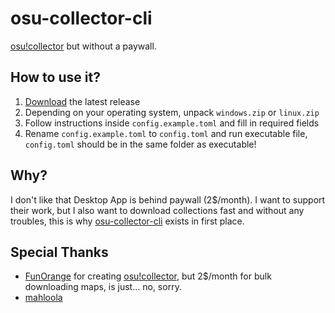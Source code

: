 # osu-collector-cli

[osu!collector](https://osucollector.com) but without a paywall.

## How to use it?

1. [Download](https://github.com/shockpast/osu-collector-cli/releases/latest) the latest release
2. Depending on your operating system, unpack `windows.zip` or `linux.zip`
3. Follow instructions inside `config.example.toml` and fill in required fields
4. Rename `config.example.toml` to `config.toml` and run executable file, `config.toml` should be in the same folder as executable!

## Why?
I don't like that Desktop App is behind paywall (2$/month). I want to support their work, but I also want to download collections fast and without any troubles, this is why [osu-collector-cli](https://github.com/shockpast/osu-collector-cli) exists in first place.

## Special Thanks
- [FunOrange](https://github.com/FunOrange) for creating [osu!collector](https://osucollector.com), but 2$/month for bulk downloading maps, is just... no, sorry.
- [mahloola](https://x.com/mahloola)